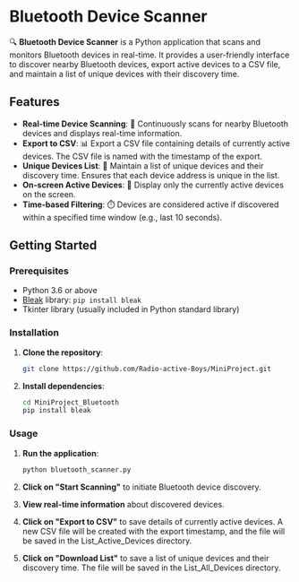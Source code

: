 # Bluetooth Device Scanner

🔍 **Bluetooth Device Scanner** is a Python application that scans and monitors Bluetooth devices in real-time. It provides a user-friendly interface to discover nearby Bluetooth devices, export active devices to a CSV file, and maintain a list of unique devices with their discovery time.

## Features

- **Real-time Device Scanning**: 🔄 Continuously scans for nearby Bluetooth devices and displays real-time information.
- **Export to CSV**: 📊 Export a CSV file containing details of currently active devices. The CSV file is named with the timestamp of the export.
- **Unique Devices List**: 📅 Maintain a list of unique devices and their discovery time. Ensures that each device address is unique in the list.
- **On-screen Active Devices**: 📡 Display only the currently active devices on the screen.
- **Time-based Filtering**: ⏱️ Devices are considered active if discovered within a specified time window (e.g., last 10 seconds).

## Getting Started

### Prerequisites

- Python 3.6 or above
- [Bleak](https://pypi.org/project/bleak/) library: `pip install bleak`
- Tkinter library (usually included in Python standard library)

### Installation

1. **Clone the repository**:

   ```bash
   git clone https://github.com/Radio-active-Boys/MiniProject.git
   ```

2. **Install dependencies**:

   ```bash
   cd MiniProject_Bluetooth
   pip install bleak
   ```

### Usage

1. **Run the application**:

   ```bash
   python bluetooth_scanner.py
   ```

2. **Click on "Start Scanning"** to initiate Bluetooth device discovery.
3. **View real-time information** about discovered devices.
4. **Click on "Export to CSV"** to save details of currently active devices. A new CSV file will be created with the export timestamp, and the file will be saved in the List_Active_Devices directory.
5. **Click on "Download List"** to save a list of unique devices and their discovery time. The file will be saved in the List_All_Devices directory.

